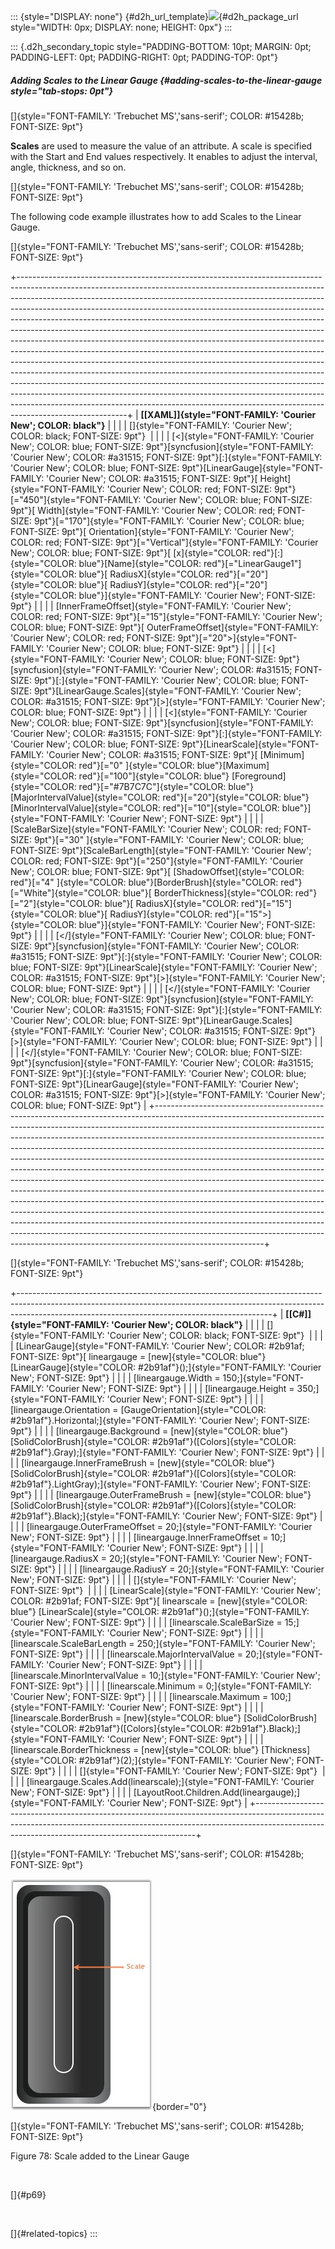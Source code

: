 ::: {style="DISPLAY: none"}
[](ms-xhelp:///?Id=d2h_url_template){#d2h_url_template}![](!package_url!){#d2h_package_url style="WIDTH: 0px; DISPLAY: none; HEIGHT: 0px"}
:::

::: {.d2h_secondary_topic style="PADDING-BOTTOM: 10pt; MARGIN: 0pt; PADDING-LEFT: 0pt; PADDING-RIGHT: 0pt; PADDING-TOP: 0pt"}
##### Adding Scales to the Linear Gauge {#adding-scales-to-the-linear-gauge style="tab-stops: 0pt"}

[]{style="FONT-FAMILY: 'Trebuchet MS','sans-serif'; COLOR: #15428b; FONT-SIZE: 9pt"} 

**Scales** are used to measure the value of an attribute. A scale is specified with the Start and End values respectively. It enables to adjust the interval, angle, thickness, and so on.

[]{style="FONT-FAMILY: 'Trebuchet MS','sans-serif'; COLOR: #15428b; FONT-SIZE: 9pt"} 

The following code example illustrates how to add Scales to the Linear Gauge.

[]{style="FONT-FAMILY: 'Trebuchet MS','sans-serif'; COLOR: #15428b; FONT-SIZE: 9pt"} 

+---------------------------------------------------------------------------------------------------------------------------------------------------------------------------------------------------------------------------------------------------------------------------------------------------------------------------------------------------------------------------------------------------------------------------------------------------------------------------------------------------------------------------------------------------------------------------------------------------------------------------------------------------------------------------------------------------------------------------------------------------------------------------------------------------------------------------------------------------------------------------------------------------------------------------------------------------------------------------------------------------------------------------------------------------------------------------------+
| **[\[XAML\]]{style="FONT-FAMILY: 'Courier New'; COLOR: black"}**                                                                                                                                                                                                                                                                                                                                                                                                                                                                                                                                                                                                                                                                                                                                                                                                                                                                                                                                                                                                                |
|                                                                                                                                                                                                                                                                                                                                                                                                                                                                                                                                                                                                                                                                                                                                                                                                                                                                                                                                                                                                                                                                                 |
| []{style="FONT-FAMILY: 'Courier New'; COLOR: black; FONT-SIZE: 9pt"}                                                                                                                                                                                                                                                                                                                                                                                                                                                                                                                                                                                                                                                                                                                                                                                                                                                                                                                                                                                                            |
|                                                                                                                                                                                                                                                                                                                                                                                                                                                                                                                                                                                                                                                                                                                                                                                                                                                                                                                                                                                                                                                                                 |
| [\<]{style="FONT-FAMILY: 'Courier New'; COLOR: blue; FONT-SIZE: 9pt"}[syncfusion]{style="FONT-FAMILY: 'Courier New'; COLOR: #a31515; FONT-SIZE: 9pt"}[:]{style="FONT-FAMILY: 'Courier New'; COLOR: blue; FONT-SIZE: 9pt"}[LinearGauge]{style="FONT-FAMILY: 'Courier New'; COLOR: #a31515; FONT-SIZE: 9pt"}[ Height]{style="FONT-FAMILY: 'Courier New'; COLOR: red; FONT-SIZE: 9pt"}[=\"450\"]{style="FONT-FAMILY: 'Courier New'; COLOR: blue; FONT-SIZE: 9pt"}[ Width]{style="FONT-FAMILY: 'Courier New'; COLOR: red; FONT-SIZE: 9pt"}[=\"170\"]{style="FONT-FAMILY: 'Courier New'; COLOR: blue; FONT-SIZE: 9pt"}[ Orientation]{style="FONT-FAMILY: 'Courier New'; COLOR: red; FONT-SIZE: 9pt"}[=\"Vertical\"]{style="FONT-FAMILY: 'Courier New'; COLOR: blue; FONT-SIZE: 9pt"}[ [x]{style="COLOR: red"}[:]{style="COLOR: blue"}[Name]{style="COLOR: red"}[=\"LinearGauge1\"]{style="COLOR: blue"}[ RadiusX]{style="COLOR: red"}[=\"20\"]{style="COLOR: blue"}[ RadiusY]{style="COLOR: red"}[=\"20\"]{style="COLOR: blue"}]{style="FONT-FAMILY: 'Courier New'; FONT-SIZE: 9pt"} |
|                                                                                                                                                                                                                                                                                                                                                                                                                                                                                                                                                                                                                                                                                                                                                                                                                                                                                                                                                                                                                                                                                 |
| [InnerFrameOffset]{style="FONT-FAMILY: 'Courier New'; COLOR: red; FONT-SIZE: 9pt"}[=\"15\"]{style="FONT-FAMILY: 'Courier New'; COLOR: blue; FONT-SIZE: 9pt"}[ OuterFrameOffset]{style="FONT-FAMILY: 'Courier New'; COLOR: red; FONT-SIZE: 9pt"}[=\"20\"\>]{style="FONT-FAMILY: 'Courier New'; COLOR: blue; FONT-SIZE: 9pt"}                                                                                                                                                                                                                                                                                                                                                                                                                                                                                                                                                                                                                                                                                                                                                     |
|                                                                                                                                                                                                                                                                                                                                                                                                                                                                                                                                                                                                                                                                                                                                                                                                                                                                                                                                                                                                                                                                                 |
| [\<]{style="FONT-FAMILY: 'Courier New'; COLOR: blue; FONT-SIZE: 9pt"}[syncfusion]{style="FONT-FAMILY: 'Courier New'; COLOR: #a31515; FONT-SIZE: 9pt"}[:]{style="FONT-FAMILY: 'Courier New'; COLOR: blue; FONT-SIZE: 9pt"}[LinearGauge.Scales]{style="FONT-FAMILY: 'Courier New'; COLOR: #a31515; FONT-SIZE: 9pt"}[\>]{style="FONT-FAMILY: 'Courier New'; COLOR: blue; FONT-SIZE: 9pt"}                                                                                                                                                                                                                                                                                                                                                                                                                                                                                                                                                                                                                                                                                          |
|                                                                                                                                                                                                                                                                                                                                                                                                                                                                                                                                                                                                                                                                                                                                                                                                                                                                                                                                                                                                                                                                                 |
| [\<]{style="FONT-FAMILY: 'Courier New'; COLOR: blue; FONT-SIZE: 9pt"}[syncfusion]{style="FONT-FAMILY: 'Courier New'; COLOR: #a31515; FONT-SIZE: 9pt"}[:]{style="FONT-FAMILY: 'Courier New'; COLOR: blue; FONT-SIZE: 9pt"}[LinearScale]{style="FONT-FAMILY: 'Courier New'; COLOR: #a31515; FONT-SIZE: 9pt"}[ [Minimum]{style="COLOR: red"}[=\"0\" ]{style="COLOR: blue"}[Maximum]{style="COLOR: red"}[=\"100\"]{style="COLOR: blue"} [Foreground]{style="COLOR: red"}[=\"#7B7C7C\"]{style="COLOR: blue"} [MajorIntervalValue]{style="COLOR: red"}[=\"20\"]{style="COLOR: blue"} [MinorIntervalValue]{style="COLOR: red"}[=\"10\"]{style="COLOR: blue"}]{style="FONT-FAMILY: 'Courier New'; FONT-SIZE: 9pt"}                                                                                                                                                                                                                                                                                                                                                                      |
|                                                                                                                                                                                                                                                                                                                                                                                                                                                                                                                                                                                                                                                                                                                                                                                                                                                                                                                                                                                                                                                                                 |
| [ScaleBarSize]{style="FONT-FAMILY: 'Courier New'; COLOR: red; FONT-SIZE: 9pt"}[=\"30\" ]{style="FONT-FAMILY: 'Courier New'; COLOR: blue; FONT-SIZE: 9pt"}[ScaleBarLength]{style="FONT-FAMILY: 'Courier New'; COLOR: red; FONT-SIZE: 9pt"}[=\"250\"]{style="FONT-FAMILY: 'Courier New'; COLOR: blue; FONT-SIZE: 9pt"}[ [ShadowOffset]{style="COLOR: red"}[=\"4\" ]{style="COLOR: blue"}[BorderBrush]{style="COLOR: red"}[=\"White\"]{style="COLOR: blue"}[ BorderThickness]{style="COLOR: red"}[=\"2\"]{style="COLOR: blue"}[ RadiusX]{style="COLOR: red"}[=\"15\"]{style="COLOR: blue"}[ RadiusY]{style="COLOR: red"}[=\"15\"\>]{style="COLOR: blue"}]{style="FONT-FAMILY: 'Courier New'; FONT-SIZE: 9pt"}                                                                                                                                                                                                                                                                                                                                                                      |
|                                                                                                                                                                                                                                                                                                                                                                                                                                                                                                                                                                                                                                                                                                                                                                                                                                                                                                                                                                                                                                                                                 |
| [\</]{style="FONT-FAMILY: 'Courier New'; COLOR: blue; FONT-SIZE: 9pt"}[syncfusion]{style="FONT-FAMILY: 'Courier New'; COLOR: #a31515; FONT-SIZE: 9pt"}[:]{style="FONT-FAMILY: 'Courier New'; COLOR: blue; FONT-SIZE: 9pt"}[LinearScale]{style="FONT-FAMILY: 'Courier New'; COLOR: #a31515; FONT-SIZE: 9pt"}[\>]{style="FONT-FAMILY: 'Courier New'; COLOR: blue; FONT-SIZE: 9pt"}                                                                                                                                                                                                                                                                                                                                                                                                                                                                                                                                                                                                                                                                                                |
|                                                                                                                                                                                                                                                                                                                                                                                                                                                                                                                                                                                                                                                                                                                                                                                                                                                                                                                                                                                                                                                                                 |
| [\</]{style="FONT-FAMILY: 'Courier New'; COLOR: blue; FONT-SIZE: 9pt"}[syncfusion]{style="FONT-FAMILY: 'Courier New'; COLOR: #a31515; FONT-SIZE: 9pt"}[:]{style="FONT-FAMILY: 'Courier New'; COLOR: blue; FONT-SIZE: 9pt"}[LinearGauge.Scales]{style="FONT-FAMILY: 'Courier New'; COLOR: #a31515; FONT-SIZE: 9pt"}[\>]{style="FONT-FAMILY: 'Courier New'; COLOR: blue; FONT-SIZE: 9pt"}                                                                                                                                                                                                                                                                                                                                                                                                                                                                                                                                                                                                                                                                                         |
|                                                                                                                                                                                                                                                                                                                                                                                                                                                                                                                                                                                                                                                                                                                                                                                                                                                                                                                                                                                                                                                                                 |
| [\</]{style="FONT-FAMILY: 'Courier New'; COLOR: blue; FONT-SIZE: 9pt"}[syncfusion]{style="FONT-FAMILY: 'Courier New'; COLOR: #a31515; FONT-SIZE: 9pt"}[:]{style="FONT-FAMILY: 'Courier New'; COLOR: blue; FONT-SIZE: 9pt"}[LinearGauge]{style="FONT-FAMILY: 'Courier New'; COLOR: #a31515; FONT-SIZE: 9pt"}[\>]{style="FONT-FAMILY: 'Courier New'; COLOR: blue; FONT-SIZE: 9pt"}                                                                                                                                                                                                                                                                                                                                                                                                                                                                                                                                                                                                                                                                                                |
+---------------------------------------------------------------------------------------------------------------------------------------------------------------------------------------------------------------------------------------------------------------------------------------------------------------------------------------------------------------------------------------------------------------------------------------------------------------------------------------------------------------------------------------------------------------------------------------------------------------------------------------------------------------------------------------------------------------------------------------------------------------------------------------------------------------------------------------------------------------------------------------------------------------------------------------------------------------------------------------------------------------------------------------------------------------------------------+

[]{style="FONT-FAMILY: 'Trebuchet MS','sans-serif'; COLOR: #15428b; FONT-SIZE: 9pt"} 

+---------------------------------------------------------------------------------------------------------------------------------------------------------------------------------------------------------------------------+
| **[\[C#\]]{style="FONT-FAMILY: 'Courier New'; COLOR: black"}**                                                                                                                                                            |
|                                                                                                                                                                                                                           |
| []{style="FONT-FAMILY: 'Courier New'; COLOR: black; FONT-SIZE: 9pt"}                                                                                                                                                      |
|                                                                                                                                                                                                                           |
| [LinearGauge]{style="FONT-FAMILY: 'Courier New'; COLOR: #2b91af; FONT-SIZE: 9pt"}[ lineargauge = [new]{style="COLOR: blue"} [LinearGauge]{style="COLOR: #2b91af"}();]{style="FONT-FAMILY: 'Courier New'; FONT-SIZE: 9pt"} |
|                                                                                                                                                                                                                           |
| [lineargauge.Width = 150;]{style="FONT-FAMILY: 'Courier New'; FONT-SIZE: 9pt"}                                                                                                                                            |
|                                                                                                                                                                                                                           |
| [lineargauge.Height = 350;]{style="FONT-FAMILY: 'Courier New'; FONT-SIZE: 9pt"}                                                                                                                                           |
|                                                                                                                                                                                                                           |
| [lineargauge.Orientation = [GaugeOrientation]{style="COLOR: #2b91af"}.Horizontal;]{style="FONT-FAMILY: 'Courier New'; FONT-SIZE: 9pt"}                                                                                    |
|                                                                                                                                                                                                                           |
| [lineargauge.Background = [new]{style="COLOR: blue"} [SolidColorBrush]{style="COLOR: #2b91af"}([Colors]{style="COLOR: #2b91af"}.Gray);]{style="FONT-FAMILY: 'Courier New'; FONT-SIZE: 9pt"}                               |
|                                                                                                                                                                                                                           |
| [lineargauge.InnerFrameBrush = [new]{style="COLOR: blue"} [SolidColorBrush]{style="COLOR: #2b91af"}([Colors]{style="COLOR: #2b91af"}.LightGray);]{style="FONT-FAMILY: 'Courier New'; FONT-SIZE: 9pt"}                     |
|                                                                                                                                                                                                                           |
| [lineargauge.OuterFrameBrush = [new]{style="COLOR: blue"} [SolidColorBrush]{style="COLOR: #2b91af"}([Colors]{style="COLOR: #2b91af"}.Black);]{style="FONT-FAMILY: 'Courier New'; FONT-SIZE: 9pt"}                         |
|                                                                                                                                                                                                                           |
| [lineargauge.OuterFrameOffset = 20;]{style="FONT-FAMILY: 'Courier New'; FONT-SIZE: 9pt"}                                                                                                                                  |
|                                                                                                                                                                                                                           |
| [lineargauge.InnerFrameOffset = 10;]{style="FONT-FAMILY: 'Courier New'; FONT-SIZE: 9pt"}                                                                                                                                  |
|                                                                                                                                                                                                                           |
| [lineargauge.RadiusX = 20;]{style="FONT-FAMILY: 'Courier New'; FONT-SIZE: 9pt"}                                                                                                                                           |
|                                                                                                                                                                                                                           |
| [lineargauge.RadiusY = 20;]{style="FONT-FAMILY: 'Courier New'; FONT-SIZE: 9pt"}                                                                                                                                           |
|                                                                                                                                                                                                                           |
| []{style="FONT-FAMILY: 'Courier New'; FONT-SIZE: 9pt"}                                                                                                                                                                    |
|                                                                                                                                                                                                                           |
| [LinearScale]{style="FONT-FAMILY: 'Courier New'; COLOR: #2b91af; FONT-SIZE: 9pt"}[ linearscale = [new]{style="COLOR: blue"} [LinearScale]{style="COLOR: #2b91af"}();]{style="FONT-FAMILY: 'Courier New'; FONT-SIZE: 9pt"} |
|                                                                                                                                                                                                                           |
| [linearscale.ScaleBarSize = 15;]{style="FONT-FAMILY: 'Courier New'; FONT-SIZE: 9pt"}                                                                                                                                      |
|                                                                                                                                                                                                                           |
| [linearscale.ScaleBarLength = 250;]{style="FONT-FAMILY: 'Courier New'; FONT-SIZE: 9pt"}                                                                                                                                   |
|                                                                                                                                                                                                                           |
| [linearscale.MajorIntervalValue = 20;]{style="FONT-FAMILY: 'Courier New'; FONT-SIZE: 9pt"}                                                                                                                                |
|                                                                                                                                                                                                                           |
| [linearscale.MinorIntervalValue = 10;]{style="FONT-FAMILY: 'Courier New'; FONT-SIZE: 9pt"}                                                                                                                                |
|                                                                                                                                                                                                                           |
| [linearscale.Minimum = 0;]{style="FONT-FAMILY: 'Courier New'; FONT-SIZE: 9pt"}                                                                                                                                            |
|                                                                                                                                                                                                                           |
| [linearscale.Maximum = 100;]{style="FONT-FAMILY: 'Courier New'; FONT-SIZE: 9pt"}                                                                                                                                          |
|                                                                                                                                                                                                                           |
| [linearscale.BorderBrush = [new]{style="COLOR: blue"} [SolidColorBrush]{style="COLOR: #2b91af"}([Colors]{style="COLOR: #2b91af"}.Black);]{style="FONT-FAMILY: 'Courier New'; FONT-SIZE: 9pt"}                             |
|                                                                                                                                                                                                                           |
| [linearscale.BorderThickness = [new]{style="COLOR: blue"} [Thickness]{style="COLOR: #2b91af"}(2);]{style="FONT-FAMILY: 'Courier New'; FONT-SIZE: 9pt"}                                                                    |
|                                                                                                                                                                                                                           |
| []{style="FONT-FAMILY: 'Courier New'; FONT-SIZE: 9pt"}                                                                                                                                                                    |
|                                                                                                                                                                                                                           |
| [lineargauge.Scales.Add(linearscale);]{style="FONT-FAMILY: 'Courier New'; FONT-SIZE: 9pt"}                                                                                                                                |
|                                                                                                                                                                                                                           |
| [LayoutRoot.Children.Add(lineargauge);]{style="FONT-FAMILY: 'Courier New'; FONT-SIZE: 9pt"}                                                                                                                               |
+---------------------------------------------------------------------------------------------------------------------------------------------------------------------------------------------------------------------------+

[]{style="FONT-FAMILY: 'Trebuchet MS','sans-serif'; COLOR: #15428b; FONT-SIZE: 9pt"} 

![](ImagesExt/image60_82.jpg){border="0"}

[]{style="FONT-FAMILY: 'Trebuchet MS','sans-serif'; COLOR: #15428b; FONT-SIZE: 9pt"} 

Figure 78: Scale added to the Linear Gauge

 

[]{#p69} 

 

[]{#related-topics}
:::
